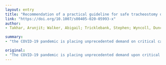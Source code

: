 ```yaml
---
layout: entry
title: "Recommendation of a practical guideline for safe tracheostomy during the COVID-19 pandemic"
link: "https://doi.org/10.1007/s00405-020-05993-x"
author:
- Takhar, Arunjit; Walker, Abigail; Tricklebank, Stephen; Wyncoll, Duncan; Hart, Nicholas; Jacob, Tony; Arora, Asit; Skilbeck, Christopher; Simo, Ricard; Surda, Pavol

summary:
- "the COVID-19 pandemic is placing unprecedented demand on critical care services for invasive mechanical ventilation. There is current uncertainty regarding the role of tracheostomy for weaning ventilated patients with COVId-19 pneumonia. This is due to a number of factors including prognosis, optimal healthcare resource utilisation, and safety of healthcare workers when performing such a high-risk aerosol-generating procedure. A pragmatic recommendation that the invasive aerosol generating procedure is not performed until at least 14??days after endotracheal in the global pandemies for critical care."

original:
- "The COVID-19 pandemic is placing unprecedented demand upon critical care services for invasive mechanical ventilation. There is current uncertainty regarding the role of tracheostomy for weaning ventilated patients with COVID-19 pneumonia. This is due to a number of factors including prognosis, optimal healthcare resource utilisation, and safety of healthcare workers when performing such a high-risk aerosol-generating procedure. Literature review and proposed practical guideline based on the experience of a tertiary healthcare institution with 195 critical care admissions for COVID-19 up until 4th April 2020. A synthesis of the current international literature and reported experience is presented with respect to prognosis, viral load and staff safety, thus leading to a pragmatic recommendation that tracheostomy is not performed until at least 14??days after endotracheal intubation in COVID-19 patients. Practical steps to minimise aerosol generation in percutaneous tracheostomy are outlined and we describe the process and framework for setting up a dedicated tracheostomy team. In selected COVID-19 patients, there is a role for tracheostomy to aid in weaning and optimise healthcare resource utilisation. Both percutaneous and open techniques can be performed safely with careful modifications to technique and appropriate enhanced personal protective equipment. ORL-HNS surgeons can play a valuable role in forming tracheostomy teams to support critical care teams during this global pandemic."
---
```


